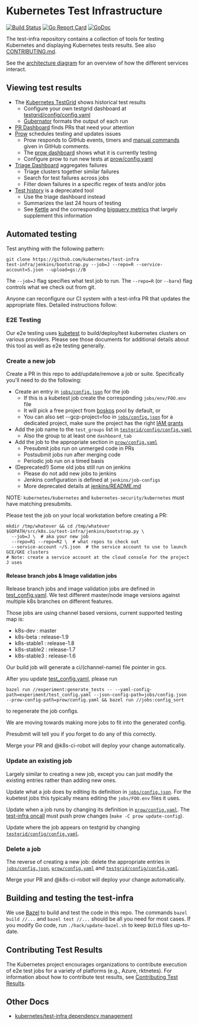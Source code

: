 # Kubernetes Test Infrastructure

[![Build Status](https://travis-ci.org/kubernetes/test-infra.svg?branch=master)](https://travis-ci.org/kubernetes/test-infra)  [![Go Report Card](https://goreportcard.com/badge/github.com/kubernetes/test-infra)](https://goreportcard.com/report/github.com/kubernetes/test-infra)  [![GoDoc](https://godoc.org/github.com/kubernetes/test-infra?status.svg)](https://godoc.org/github.com/kubernetes/test-infra)

The test-infra repository contains a collection of tools for testing Kubernetes
and displaying Kubernetes tests results. See also [CONTRIBUTING.md](CONTRIBUTING.md).

See the [architecture diagram](docs/architecture.svg) for an overview of how
the different services interact.

## Viewing test results

* The [Kubernetes TestGrid](https://k8s-testgrid.appspot.com/) shows historical test results
  - Configure your own testgrid dashboard at [testgrid/config/config.yaml](testgrid/config/config.yaml)
  - [Gubernator](https://k8s-gubernator.appspot.com/) formats the output of each run
* [PR Dashboard](https://k8s-gubernator.appspot.com/pr) finds PRs that need your attention
* [Prow](https://prow.k8s.io) schedules testing and updates issues
  - Prow responds to GitHub events, timers and [manual commands](commands.md)
    given in GitHub comments.
  - The [prow dashboard](https://prow.k8s.io/) shows what it is currently testing
  - Configure prow to run new tests at [prow/config.yaml](prow/config.yaml)
* [Triage Dashboard](https://go.k8s.io/triage) aggregates failures
  - Triage clusters together similar failures
  - Search for test failures across jobs
  - Filter down failures in a specific regex of tests and/or jobs
* [Test history](https://go.k8s.io/test-history) is a deprecated tool
  - Use the triage dashboard instead
  - Summarizes the last 24 hours of testing
  - See [Kettle](kettle) and the corresponding [bigquery metrics](metrics) that largely supplement this information


## Automated testing

Test anything with the following pattern:

```
git clone https://github.com/kubernetes/test-infra
test-infra/jenkins/bootstrap.py --job=J --repo=R --service-account=S.json --upload=gs://B
```

The `--job=J` flag specifies what test job to run.
The `--repo=R` (or `--bare`) flag controls what we check out from git.

Anyone can reconfigure our CI system with a test-infra PR that updates the
appropriate files. Detailed instructions follow:

### E2E Testing

Our e2e testing uses [kubetest](/kubetest) to build/deploy/test kubernetes
clusters on various providers. Please see those documents for additional details
about this tool as well as e2e testing generally.

### Create a new job

Create a PR in this repo to add/update/remove a job or suite. Specifically
you'll need to do the following:
* Create an entry in [`jobs/config.json`] for the job
  - If this is a kubetest job create the corresponding `jobs/env/FOO.env` file
  - It will pick a free project from [boskos](/boskos) pool by default, or
  - You can also set --gcp-project=foo in [`jobs/config.json`] for a dedicated project, make sure the project has the right [IAM grants](jenkins/check_projects.py)
* Add the job name to the `test_groups` list in [`testgrid/config/config.yaml`](testgrid/config/config.yaml)
  - Also the group to at least one `dashboard_tab`
* Add the job to the appropriate section in [`prow/config.yaml`](prow/config.yaml)
  - Presubmit jobs run on unmerged code in PRs
  - Postsubmit jobs run after merging code
  - Periodic job run on a timed basis
* (Deprecated!) Some old jobs still run on jenkins
  - Please do not add new jobs to jenkins
  - Jenkins configuration is defined at `jenkins/job-configs`
  - More deprecated details at [jenkins/README.md](jenkins/README.md)

NOTE: `kubernetes/kubernetes` and `kubernetes-security/kubernetes` must have matching presubmits.

Please test the job on your local workstation before creating a PR:
```
mkdir /tmp/whatever && cd /tmp/whatever
$GOPATH/src/k8s.io/test-infra/jenkins/bootstrap.py \
  --job=J \  # aka your new job
  --repo=R1 --repo=R2 \  # what repos to check out
  --service-account ~/S.json  # the service account to use to launch GCE/GKE clusters
# Note: create a service account at the cloud console for the project J uses
```

#### Release branch jobs & Image validation jobs

Release branch jobs and image validation jobs are defined in [test_config.yaml](experiment/test_config.yaml). 
We test different master/node image versions against multiple k8s branches on different features.

Those jobs are using channel based versions, current supported testing map is:
- k8s-dev : master
- k8s-beta : release-1.9
- k8s-stable1 : release-1.8
- k8s-stable2 : release-1.7
- k8s-stable3 : release-1.6

Our build job will generate a ci/(channel-name) file pointer in gcs.

After you update [test_config.yaml](experiment/test_config.yaml), please run

```
bazel run //experiment:generate_tests -- --yaml-config-path=experiment/test_config.yaml --json-config-path=jobs/config.json  --prow-config-path=prow/config.yaml && bazel run //jobs:config_sort
```

to regenerate the job configs.

We are moving towards making more jobs to fit into the generated config.


Presubmit will tell you if you forget to do any of this correctly.

Merge your PR and @k8s-ci-robot will deploy your change automatically.

### Update an existing job

Largely similar to creating a new job, except you can just modify the existing
entries rather than adding new ones.

Update what a job does by editing its definition in [`jobs/config.json`]. For
the kubetest jobs this typically means editing the `jobs/FOO.env` files it uses.

Update when a job runs by changing its definition in [`prow/config.yaml`].
The [test-infra oncall] must push prow changes (`make -C prow update-config`).

Update where the job appears on testgrid by changing [`testgrid/config/config.yaml`].

### Delete a job

The reverse of creating a new job: delete the appropriate entries in
[`jobs/config.json`], [`prow/config.yaml`] and [`testgrid/config/config.yaml`].

Merge your PR and @k8s-ci-robot will deploy your change automatically.

## Building and testing the test-infra

We use [Bazel](https://www.bazel.io/) to build and test the code in this repo.
The commands `bazel build //...` and `bazel test //...` should be all you need
for most cases. If you modify Go code, run `./hack/update-bazel.sh` to keep
`BUILD` files up-to-date.

## Contributing Test Results

The Kubernetes project encourages organizations to contribute execution of e2e
test jobs for a variety of platforms (e.g., Azure, rktnetes). For information about
how to contribute test results, see [Contributing Test Results](docs/contributing-test-results.md).

## Other Docs

* [kubernetes/test-infra dependency management](docs/dep.md)


[`jobs/config.json`]: https://github.com/kubernetes/test-infra/blob/master/jobs/config.json
[`prow/config.yaml`]: https://github.com/kubernetes/test-infra/blob/master/prow/config.yaml
[`testgrid/config/config.yaml`]: https://github.com/kubernetes/test-infra/blob/master/testgrid/config/config.yaml
[test-infra oncall]: https://go.k8s.io/oncall

